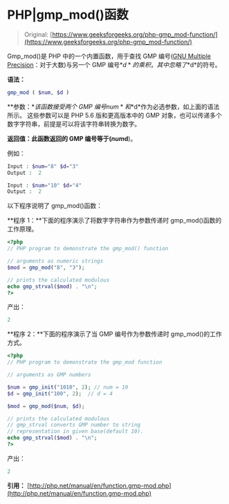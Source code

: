 # PHP|gmp_mod()函数

> Original: [https://www.geeksforgeeks.org/php-gmp_mod-function/](https://www.geeksforgeeks.org/php-gmp_mod-function/)

Gmp_mod()是 PHP 中的一个内置函数，用于查找 GMP 编号([GNU Multiple Precision](https://en.wikipedia.org/wiki/GNU_Multiple_Precision_Arithmetic_Library)：对于大数)与另一个 GMP 编号*$d*的乘积，其中忽略了*$d*的符号。

**语法：**

```php
gmp_mod ( $num, $d )
```

**参数：**该函数接受两个 GMP 编号*$num*和*$d*作为必选参数，如上面的语法所示。 这些参数可以是 PHP 5.6 版和更高版本中的 GMP 对象，也可以传递多个数字字符串，前提是可以将该字符串转换为数字。

**返回值：**此函数返回的 GMP 编号等于(**$num%$d**)。

例如：

```php
Input : $num="8" $d="3" 
Output :  2

Input : $num="10" $d="4"
Output :  2

```

以下程序说明了 gmp_mod()函数：

**程序 1：**下面的程序演示了将数字字符串作为参数传递时 gmp_mod()函数的工作原理。

```php
<?php
// PHP program to demonstrate the gmp_mod() function

// arguments as numeric strings 
$mod = gmp_mod("8", "3"); 

// prints the calculated modulous
echo gmp_strval($mod) . "\n";  
?>
```

产出：

```php
2
```

**程序 2：**下面的程序演示了当 GMP 编号作为参数传递时 gmp_mod()的工作方式。

```php
<?php
// PHP program to demonstrate the gmp_mod function

// arguments as GMP numbers

$num = gmp_init("1010", 2); // num = 10 
$d = gmp_init("100", 2);  // d = 4

$mod = gmp_mod($num, $d);

// prints the calculated modulous
// gmp_strval converts GMP number to string 
// representation in given base(default 10).
echo gmp_strval($mod) . "\n";  
?>
```

产出：

```php
2
```

**引用：**
[http://php.net/manual/en/function.gmp-mod.php](http://php.net/manual/en/function.gmp-mod.php)